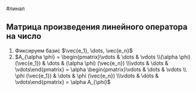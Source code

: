 #линал 
## Матрица произведения линейного оператора на число
1. Фиксируем базис $\vec{e_1}, \dots, \vec{e_n}$
2. $A_{\alpha \phi} = \begin{pmatrix}\vdots & \dots & \vdots \\(\alpha \phi) (\vec{e_1}) & \dots & (\alpha \phi) (\vec{e_n}) \\\vdots & \dots & \vdots\end{pmatrix} = \alpha  \begin{pmatrix}\vdots & \dots & \vdots \\ \phi (\vec{e_1}) & \dots & \phi (\vec{e_n}) \\\vdots & \dots & \vdots\end{pmatrix} = \alpha A_{\phi}$